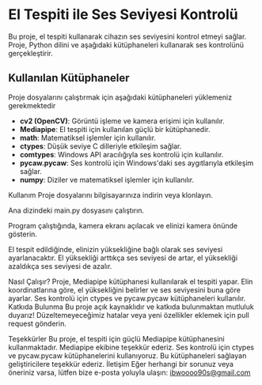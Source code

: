 # El Tespiti ile Ses Seviyesi Kontrolü


Bu proje, el tespiti kullanarak cihazın ses seviyesini kontrol etmeyi sağlar. Proje, Python dilini ve aşağıdaki kütüphaneleri kullanarak ses kontrolünü gerçekleştirir.

## Kullanılan Kütüphaneler
Proje dosyalarını çalıştırmak için aşağıdaki kütüphaneleri yüklemeniz gerekmektedir

- **cv2 (OpenCV)**: Görüntü işleme ve kamera erişimi için kullanılır.
- **Mediapipe**: El tespiti için kullanılan güçlü bir kütüphanedir.
- **math**: Matematiksel işlemler için kullanılır.
- **ctypes**: Düşük seviye C dilleriyle etkileşim sağlar.
- **comtypes**: Windows API aracılığıyla ses kontrolü için kullanılır.
- **pycaw.pycaw**: Ses kontrolü için Windows'daki ses aygıtlarıyla etkileşim sağlar.
- **numpy**: Diziler ve matematiksel işlemler için kullanılır.


Kullanım
Proje dosyalarını bilgisayarınıza indirin veya klonlayın.

Ana dizindeki main.py dosyasını çalıştırın.

Program çalıştığında, kamera ekranı açılacak ve elinizi kamera önünde gösterin.

El tespit edildiğinde, elinizin yüksekliğine bağlı olarak ses seviyesi ayarlanacaktır. El yüksekliği arttıkça ses seviyesi de artar, el yüksekliği azaldıkça ses seviyesi de azalır.

Nasıl Çalışır?
Proje, Mediapipe kütüphanesi kullanılarak el tespiti yapar.
Elin koordinatlarına göre, el yüksekliğini belirler ve ses seviyesini buna göre ayarlar.
Ses kontrolü için ctypes ve pycaw.pycaw kütüphaneleri kullanılır.
Katkıda Bulunma
Bu proje açık kaynaklıdır ve katkıda bulunmaktan mutluluk duyarız! Düzeltemeyeceğimiz hatalar veya yeni özellikler eklemek için pull request gönderin.



Teşekkürler
Bu proje, el tespiti için güçlü Mediapipe kütüphanesini kullanmaktadır. Mediapipe ekibine teşekkür ederiz.
Ses kontrolü için ctypes ve pycaw.pycaw kütüphanelerini kullanıyoruz. Bu kütüphaneleri sağlayan geliştiricilere teşekkür ederiz.
İletişim
Eğer herhangi bir sorunuz veya öneriniz varsa, lütfen bize e-posta yoluyla ulaşın: ibwoooo90s@gmail.com

